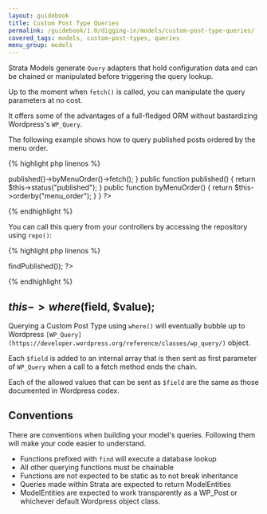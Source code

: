 ```yaml
---
layout: guidebook
title: Custom Post Type Queries
permalink: /guidebook/1.0/digging-in/models/custom-post-type-queries/
covered_tags: models, custom-post-types, queries
menu_group: models
---
```


Strata Models generate `Query` adapters that hold configuration data and can be chained or manipulated before triggering the query lookup.

Up to the moment when `fetch()` is called, you can manipulate the query parameters at no cost.

It offers some of the advantages of a full-fledged ORM without bastardizing Wordpress's `WP_Query`.

The following example shows how to query published posts ordered by the menu order.

{% highlight php linenos %}
<?php
// src/Model/Artist.php
namespace App;

class Artist extends AppCustomPostType {

    public function findPublished()
    {
        return $this->published()->byMenuOrder()->fetch();
    }

    public function published()
    {
        return $this->status("published");
    }

    public function byMenuOrder()
    {
        return $this->orderby("menu_order");
    }
}
?>
{% endhighlight %}

You can call this query from your controllers by accessing the repository using `repo()`:

{% highlight php linenos %}
<?php
    debug(Artist::repo()->findPublished());
?>
{% endhighlight %}

## $this->where($field, $value);

Querying a Custom Post Type using `where()` will eventually bubble up to Wordpress `[WP_Query](https://developer.wordpress.org/reference/classes/wp_query/)` object.

Each `$field` is added to an internal array that is then sent as first parameter of `WP_Query` when a call to a fetch method ends the chain.

Each of the allowed values that can be sent as `$field` are the same as those documented in Wordpress codex.


## Conventions

There are conventions when building your model's queries. Following them will make your code easier to understand.

* Functions prefixed with `find` will execute a database lookup
* All other querying functions must be chainable
* Functions are not expected to be static as to not break inheritance
* Queries made within Strata are expected to return ModelEntities
* ModelEntities are expected to work transparently as a WP_Post or whichever default Wordpress object class.
